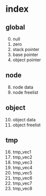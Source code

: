 # index

## global
000000. null
000001. zero
000002. stack pointer
000003. base pointer
000004. object pointer

## node
000008. node data
000009. node freelist

## object
000010. object data
000011. object freelist

## tmp
000016. tmp_vec1
000017. tmp_vec2
000018. tmp_vec3
000019. tmp_vec4
000020. tmp_vec5
000021. tmp_vec6
000022. tmp_vec7
000023. tmp_vec8